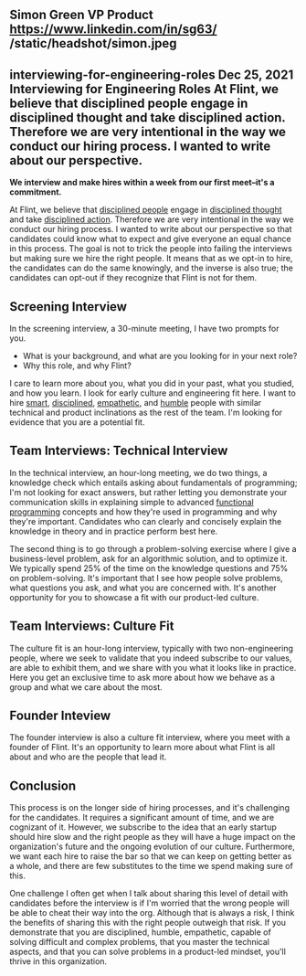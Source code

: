 Simon Green
VP Product
https://www.linkedin.com/in/sg63/
/static/headshot/simon.jpeg
---
interviewing-for-engineering-roles
Dec 25, 2021
Interviewing for Engineering Roles
At Flint, we believe that disciplined people engage in disciplined thought and take disciplined action. Therefore we are very intentional in the way we conduct our hiring process. I wanted to write about our perspective.
---
**We interview and make hires within a week from our first meet–it's a commitment.**

At Flint, we believe that [disciplined people](https://www.jimcollins.com/concepts/a-culture-of-discipline.html) engage in [disciplined thought](https://www.jimcollins.com/concepts/a-culture-of-discipline.html) and take [disciplined action](https://www.jimcollins.com/concepts/a-culture-of-discipline.html). Therefore we are very intentional in the way we conduct our hiring process. I wanted to write about our perspective so that candidates could know what to expect and give everyone an equal chance in this process. The goal is not to trick the people into failing the interviews but making sure we hire the right people. It means that as we opt-in to hire, the candidates can do the same knowingly, and the inverse is also true; the candidates can opt-out if they recognize that Flint is not for them.

## Screening Interview
In the screening interview, a 30-minute meeting, I have two prompts for you.
 - What is your background, and what are you looking for in your next role?
 - Why this role, and why Flint?

I care to learn more about you, what you did in your past, what you studied, and how you learn. I look for early culture and engineering fit here. I want to hire [smart](/blog/culture), [disciplined](/blog/culture), [empathetic](/blog/culture), and [humble](/blog/culture) people with similar technical and product inclinations as the rest of the team. I'm looking for evidence that you are a potential fit.

## Team Interviews: Technical Interview
In the technical interview, an hour-long meeting, we do two things, a knowledge check which entails asking about fundamentals of programming; I'm not looking for exact answers, but rather letting you demonstrate your communication skills in explaining simple to advanced [functional programming](/blog/hiring-secret) concepts and how they're used in programming and why they're important. Candidates who can clearly and concisely explain the knowledge in theory and in practice perform best here.

The second thing is to go through a problem-solving exercise where I give a business-level problem, ask for an algorithmic solution, and to optimize it. We typically spend 25% of the time on the knowledge questions and 75% on problem-solving. It's important that I see how people solve problems, what questions you ask, and what you are concerned with. It's another opportunity for you to showcase a fit with our product-led culture.

## Team Interviews: Culture Fit
The culture fit is an hour-long interview, typically with two non-engineering people, where we seek to validate that you indeed subscribe to our values, are able to exhibit them, and we share with you what it looks like in practice. Here you get an exclusive time to ask more about how we behave as a group and what we care about the most.

## Founder Inteview
The founder interview is also a culture fit interview, where you meet with a founder of Flint. It's an opportunity to learn more about what Flint is all about and who are the people that lead it.

## Conclusion
This process is on the longer side of hiring processes, and it's challenging for the candidates. It requires a significant amount of time, and we are cognizant of it. However, we subscribe to the idea that an early startup should hire slow and the right people as they will have a huge impact on the organization's future and the ongoing evolution of our culture. Furthermore, we want each hire to raise the bar so that we can keep on getting better as a whole, and there are few substitutes to the time we spend making sure of this.

One challenge I often get when I talk about sharing this level of detail with candidates before the interview is if I'm worried that the wrong people will be able to cheat their way into the org. Although that is always a risk, I think the benefits of sharing this with the right people outweigh that risk. If you demonstrate that you are disciplined, humble, empathetic, capable of solving difficult and complex problems, that you master the technical aspects, and that you can solve problems in a product-led mindset, you'll thrive in this organization.